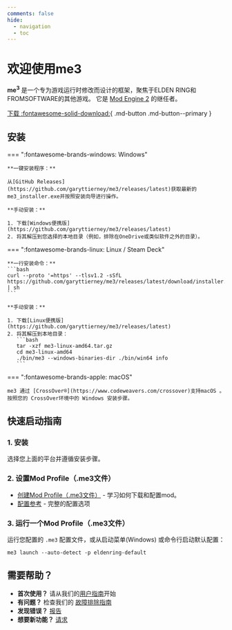 ```yaml
---
comments: false
hide:
  - navigation
  - toc
---
```


# 欢迎使用me3

**me<sup>3</sup>** 是一个专为游戏运行时修改而设计的框架，聚焦于ELDEN RING和FROMSOFTWARE的其他游戏。 它是 [Mod Engine 2](https://github.com/garyttierney/me3) 的继任者。

[下载 :fontawesome-solid-download:](https://github.com/garyttierney/me3/releases/latest){ .md-button .md-button--primary }

## 安装

=== ":fontawesome-brands-windows: Windows"

    **一键安装程序：**

    从[GitHub Releases](https://github.com/garyttierney/me3/releases/latest)获取最新的me3_installer.exe并按照安装向导进行操作。

    **手动安装：**

    1. 下载[Windows便携版](https://github.com/garyttierney/me3/releases/latest)
    2. 将其解压到您选择的本地目录（例如，排除在OneDrive或类似软件之外的目录）。

=== ":fontawesome-brands-linux: Linux / Steam Deck"

    **一行安装命令：**
    ```bash
    curl --proto '=https' --tlsv1.2 -sSfL https://github.com/garyttierney/me3/releases/latest/download/installer.sh | sh
    ```

    **手动安装：**

    1. 下载[Linux便携版](https://github.com/garyttierney/me3/releases/latest)
    2. 将其解压到本地目录：
       ```bash
       tar -xzf me3-linux-amd64.tar.gz
       cd me3-linux-amd64
       ./bin/me3 --windows-binaries-dir ./bin/win64 info
       ```

=== ":fontawesome-brands-apple: macOS"

    me3 通过 [CrossOver®️](https://www.codeweavers.com/crossover)支持macOS 。按照您的 CrossOver环境中的 Windows 安装步骤。

## 快速启动指南

### 1. 安装

选择您上面的平台并遵循安装步骤。

### 2. 设置Mod Profile（.me3文件）

- [创建Mod Profile（.me3文件）](user-guide/creating-mod-profiles.md) - 学习如何下载和配置mod。
- [配置参考](configuration-reference.md) - 完整的配置选项

### 3. 运行一个Mod Profile（.me3文件）

运行您配置的 `.me3` 配置文件，或从启动菜单(Windows) 或命令行启动默认配置：

```shell
me3 launch --auto-detect -p eldenring-default
```

## 需要帮助？

- **首次使用？** 请从我们的[用户指南](user-guide/installation.md)开始
- **有问题？** 检查我们的 [故障排除指南](user-guide/troubleshooting.md)
- **发现错误？** [报告](https://github.com/garyttierney/me3/discussions/categories/bug-reports)
- **想要新功能？** [请求](https://github.com/garyttierney/me3/discussions/categories/ideas)

